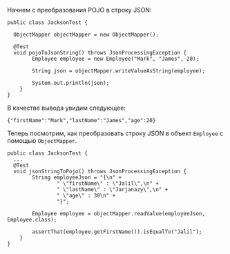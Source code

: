 Начнем с преобразования POJO в строку JSON:

```
public class JacksonTest {  
  
  ObjectMapper objectMapper = new ObjectMapper();
  
  @Test  
  void pojoToJsonString() throws JsonProcessingException {  
        Employee employee = new Employee("Mark", "James", 20);  
  
        String json = objectMapper.writeValueAsString(employee);  
  
        System.out.println(json);  
    }  
}
```

В качестве вывода увидим следующее:

```
{"firstName":"Mark","lastName":"James","age":20}
```

Теперь посмотрим, как преобразовать строку JSON в объект `Employee` с помощью `ObjectMapper`.

```
public class JacksonTest {  
  ...
  @Test  
  void jsonStringToPojo() throws JsonProcessingException {  
        String employeeJson = "{\n" +  
                " \"firstName\" : \"Jalil\",\n" +  
                " \"lastName\" : \"Jarjanazy\",\n" +  
                " \"age\" : 30\n" +  
                "}";  
  
        Employee employee = objectMapper.readValue(employeeJson, Employee.class);  
  
        assertThat(employee.getFirstName()).isEqualTo("Jalil");  
    }  
}
```